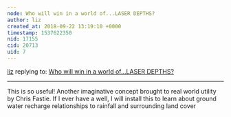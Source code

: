 ```yaml
---
node: Who will win in a world of...LASER DEPTHS?
author: liz
created_at: 2018-09-22 13:19:10 +0000
timestamp: 1537622350
nid: 17155
cid: 20713
uid: 7
---
```




[liz](../profile/liz) replying to: [Who will win in a world of...LASER DEPTHS?](../notes/cfastie/09-22-2018/who-will-win-in-a-world-of-laser-depths)

----
This is so useful! Another imaginative concept brought to real world utility by Chris Fastie. If I ever have a well, I will install this to learn about ground water recharge relationships to rainfall and surrounding land cover 